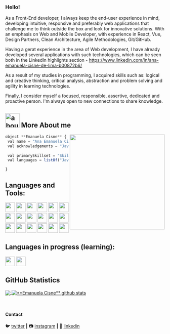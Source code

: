 ### Hello!

As a Front-End developer, I always keep the end-user experience in mind, developing intuitive, responsive and preferably web applications that challenge me to think outside the box and look for innovative solutions. With an emphasis on Web and Mobile Developer, with experience in React, Vue, Design Partners, Clean Architecture, Agile Methodologies, Git/GitHub.


Having a gerat experience in the area of ​​Web development, I have already developed several applications with such technologies, which can be seen both in the LinkedIn highlights section - https://www.linkedin.com/in/ana-emanuela-cisne-de-lima-b00872b6/

As a result of my studies in programming, I acquired skills such as: logical and creative thinking, critical analysis, abstraction and problem solving and agility in learning technologies.

Finally, I consider myself a focused, responsible, assertive, dedicated and proactive person. I'm always open to new connections to share knowledge.


## <img width="45" alt="about" src="https://raw.github.com/elizarov/elizarov/master/about.png"> More About me

<img align="right" width="300" src="https://i2.wp.com/allhtaccess.info/wp-content/uploads/2018/03/programming.gif?fit=1281%2C716&ssl=1" />

```JavaScript
object **Emanuela Cisne** {
 val name = "Ana Emanuela Cisne de Lima"
 val acknowledgements = "JavaScript, HTML, CSS, GitHub, React, Typescript"
 
 val primarySkillset = "Skills"
 val languages = listOf("JavaScript", "HTML", "CSS", "GitHub") 

}
```

## **Languages and Tools:**  

<code><img height="30" src="https://img.shields.io/badge/JavaScript-323330?style=for-the-badge&logo=javascript&logoColor=F7DF1E"></code>
<code><img height="30" src="https://img.shields.io/badge/GitHub-100000?style=for-the-badge&logo=github&logoColor=white"></code>
<code><img height="30" src="https://img.shields.io/badge/GIT-E44C30?style=for-the-badge&logo=git&logoColor=white"></code>
<code><img height="30" src="https://img.shields.io/badge/HTML5-E34F26?style=for-the-badge&logo=html5&logoColor=white"></code>
<code><img height="30" src="https://img.shields.io/badge/CSS3-1572B6?style=for-the-badge&logo=css3&logoColor=white"></code>
<code><img height="30" src="https://img.shields.io/badge/Markdown-000000?style=for-the-badge&logo=markdown&logoColor=white"></code>
<code><img height="30" src="https://img.shields.io/badge/VSCode-0078D4?style=for-the-badge&logo=visual%20studio%20code&logoColor=white"></code>
<code><img height="30" src="https://img.shields.io/badge/mac%20os-000000?style=for-the-badge&logo=apple&logoColor=white"></code>
<code><img height="30" src="https://img.shields.io/badge/React-20232A?style=for-the-badge&logo=react&logoColor=61DAFB"></code>
<code><img height="30" src="https://img.shields.io/badge/TypeScript-007ACC?style=for-the-badge&logo=typescript&logoColor=white"></code>
<code><img height="30" src="https://img.shields.io/badge/Vite-B73BFE?style=for-the-badge&logo=vite&logoColor=FFD62E"></code>
<code><img height="30" src="https://img.shields.io/badge/Jest-C21325?style=for-the-badge&logo=jest&logoColor=white"></code>
<code><img height="30" src="https://img.shields.io/badge/next%20js-000000?style=for-the-badge&logo=nextdotjs&logoColor=white"></code>
<code><img height="30" src="https://img.shields.io/badge/React_Router-CA4245?style=for-the-badge&logo=react-router&logoColor=white"></code>
<code><img height="30" src="https://img.shields.io/badge/Redux-593D88?style=for-the-badge&logo=redux&logoColor=white"></code>
<code><img height="30" src="https://img.shields.io/badge/Swagger-85EA2D?style=for-the-badge&logo=Swagger&logoColor=white"></code>
<code><img height="30" src="https://img.shields.io/badge/Vue%20js-35495E?style=for-the-badge&logo=vuedotjs&logoColor=4FC08D"></code>
<code><img height="30" src="https://img.shields.io/badge/Linux-FCC624?style=for-the-badge&logo=linux&logoColor=black"></code>

## **Languages in progress (learning):**  

<code><img height="30" src="https://img.shields.io/badge/Material%20UI-007FFF?style=for-the-badge&logo=mui&logoColor=white"></code>
<code><img height="30" src="https://img.shields.io/badge/Stripe-626CD9?style=for-the-badge&logo=Stripe&logoColor=white"></code>



## **GitHub Statistics**

<a href="https://github.com/MANUCISNE">
  <img align="center" src="https://github-readme-stats.vercel.app/api/top-langs/?username=MANUCISNE&theme=dracula&hide_langs_below=1" />
</a>

<a href="https://github.com/MANUCISNE">
 <img align="center" src="https://github-readme-stats.vercel.app/api?username=MANUCISNE&show_icons=true&theme=dracula&line_height=27" alt="**Emanuela Cisne** github stats"/>
</a>

[twitter]: https://twitter.com/CisneEmanuela
[instagram]: https://www.instagram.com/emanuelacisne/
[linkedin]: https://www.linkedin.com/in/ana-emanuela-cisne-de-lima-b00872b6/?locale=en_US
<br>

#### Contact

🐦 [twitter][twitter] **|** 
📷 [instagram][instagram] **|** 
👔 [linkedin][linkedin]
